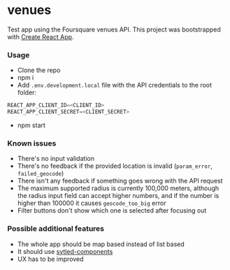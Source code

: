 # venues
Test app using the Foursquare venues API.
This project was bootstrapped with [Create React App](https://github.com/facebookincubator/create-react-app).

### Usage
- Clone the repo
- npm i 
- Add `.env.development.local` file with the API credentials to the root folder:
``` js
REACT_APP_CLIENT_ID=<CLIENT_ID> 
REACT_APP_CLIENT_SECRET=<CLIENT_SECRET>
```
- npm start

### Known issues 
- There's no input validation
- There's no feedback if the provided location is invalid (`param_error`, `failed_geocode`)
- There isn't any feedback if something goes wrong with the API request
- The maximum supported radius is currently 100,000 meters, although the radius input field can accept higher numbers, and if the number is higher than 100000 it causes `geocode_too_big` error
- Filter buttons don't show which one is selected after focusing out

### Possible additional features
- The whole app should be map based instead of list based 
- It should use [sytled-components](https://github.com/styled-components/styled-components)
- UX has to be improved 



